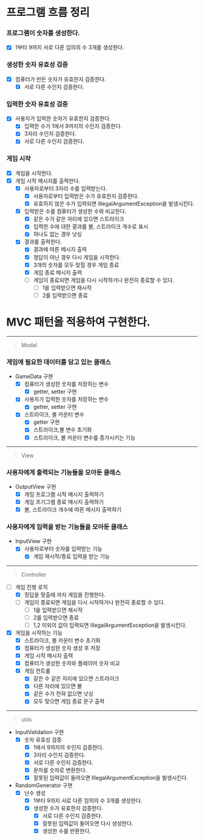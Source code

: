 # 프로그램 흐름 정리
### 프로그램이 숫자를 생성한다.
- [x] 1부터 9까지 서로 다른 임의의 수 3개를 생성한다.
### 생성한 숫자 유효성 검증
- [x] 컴퓨터가 만든 숫자가 유효한지 검증한다.
  - [x] 서로 다른 수인지 검증한다.
### 입력한 숫자 유효성 검증
- [x] 사용자가 입력한 숫자가 유효한지 검증한다.
  - [x] 입력한 수가 1에서 9까지의 수인지 검증한다.
  - [x] 3자리 수인지 검증한다.
  - [x] 서로 다른 수인지 검증한다.
### 게임 시작
- [x] 게임을 시작한다.
- [x] 게임 시작 메시지를 출력한다.
  - [x] 사용자로부터 3자리 수를 입력받는다.
    - [x] 사용자로부터 입력받은 수가 유효한지 검증한다.
    - [x] 유효하지 않은 수가 입력되면 IllegalArgumentException을 발생시킨다.
  - [x] 입력받은 수를 컴퓨터가 생성한 수와 비교한다.
    - [x] 같은 수가 같은 자리에 있으면 스트라이크
    - [x] 입력한 수에 대한 결과를 볼, 스트라이크 개수로 표시
    - [x] 하나도 없는 경우 낫싱
  - [x] 결과를 출력한다.
    - [x] 결과에 따른 메시지 출력
    - [x] 졍답이 아닌 경우 다시 게임을 시작한다.
    - [x] 3개의 숫자를 모두 맞힐 경우 게임 종료
    - [x] 게임 종료 메시지 출력
    - [ ] 게임이 종료되면 게임을 다시 시작하거나 완전히 종료할 수 있다.
      - [ ] 1을 입력받으면 재시작
      - [ ] 2를 입력받으면 종료

# MVC 패턴을 적용하여 구현한다.

-------------------------------
> Model
### 게임에 필요한 데이터를 담고 있는 클래스
- GameData 구현
  - [x] 컴퓨터가 생성한 숫자를 저장하는 변수
    - [x] getter, setter 구현
  - [x] 사용자가 입력한 숫자를 저장하는 변수
    - [x] getter, setter 구현
  - [x] 스트라이크, 볼 카운터 변수
    - [x] getter 구현
    - [x] 스트라이크,볼 변수 초기화
    - [x] 스트라이크, 볼 카운터 변수를 증가시키는 기능
-------------------------------
> View
### 사용자에게 출력되는 기능들을 모아둔 클래스
- OutputView 구현
  - [x] 게임 프로그램 시작 메시지 출력하기
  - [x] 게임 프기그램 종료 메시지 출력하기
  - [x] 볼, 스트라이크 개수에 따른 메시지 출력하기

### 사용자에게 입력을 받는 기능들을 모아둔 클래스
- InputView 구현
  - [x] 사용자로부터 숫자를 입력받는 기능
    - [x] 게임 재시작/종료 입력을 받는 기능
-------------------------------
> Controller
- [ ] 게임 진행 로직
  - [x] 정답을 맞출때 까지 게임을 진행한다.
  - [ ] 게임이 종료되면 게임을 다시 시작하거나 완전히 종료할 수 있다.
    - [ ] 1을 입력받으면 재시작
    - [ ] 2를 입력받으면 종료
    - [ ] 1,2 이외의 값이 입력되면 IllegalArgumentException을 발생시킨다.
- [x] 게임을 시작하는 기능
  - [x] 스트라이크, 볼 카운터 변수 초기화
  - [x] 컴퓨터가 생성한 숫자 생성 후 저장
  - [x] 게임 시작 메시지 출력
  - [x] 컴퓨터가 생성한 숫자와 플레이어 숫자 비교
  - [x] 게임 컨트롤
    - [x] 같은 수 같은 자리에 있으면 스트라이크
    - [x] 다른 자리에 있으면 볼
    - [x] 같은 수가 전혀 없으면 낫싱
    - [x] 모두 맞으면 게임 종료 문구 출력

-------------------------------
> utils
- InputValidation 구현
  - [x] 숫자 유효성 검증
    - [x] 1에서 9까지의 수인지 검증한다.
    - [x] 3자리 수인지 검증한다.
    - [x] 서로 다른 수인지 검증한다.
    - [x] 문자를 숫자로 변환한다.
    - [x] 잘못된 입력값이 들어오면 IllegalArgumentException을 발생시킨다.
- RandomGenerator 구현
  - [x] 난수 생성
    - [x] 1부터 9까지 서로 다른 임의의 수 3개를 생성한다.
    - [x] 생성한 수가 유효한지 검증한다.
      - [x] 서로 다른 수인지 검증한다.
      - [x] 잘못된 입력값이 들어오면 다시 생성한다.
      - [x] 생성한 수를 반환한다.
<!--
MVC 패턴
  Model
  1. 사용자가 편집하길 원하는 모든 데이터를 가지고 있어야 한다.
  2. 뷰나 컨트롤러에 대해서 어떤 정보도 알지 말아야 한다.
  3. 변경이 일어나면 변경 통지에 대한 처리 방법을 구현해야 한다.
  View
  1. 모델이 가지고 있는 정보를 따로 저장해서는 안된다.
  2. 모델이나 컨트롤러와 같이 다른 구성요소들을 몰라야 한다.
  3. 변경이 일어나면 변경 통지에 대한 처리 방법을 구현해야 한다.
  Controller
  1. 모델이나 뷰에 대해서 알고 있어야 한다.
  2. 모델이나 뷰의 변경을 모니터링 해야 한다.
-->
  
